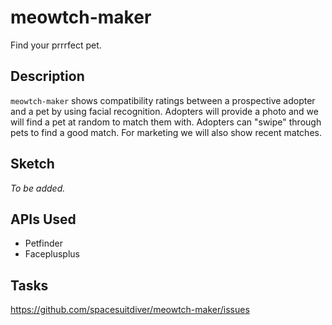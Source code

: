 # meowtch-maker
Find your prrrfect pet.

## Description
`meowtch-maker` shows compatibility ratings between a prospective adopter and a pet by using facial recognition. Adopters will provide a photo and we will find a pet at random to match them with. Adopters can "swipe" through pets to find a good match. For marketing we will also show recent matches.

## Sketch
_To be added._

## APIs Used
- Petfinder
- Faceplusplus

## Tasks
https://github.com/spacesuitdiver/meowtch-maker/issues
